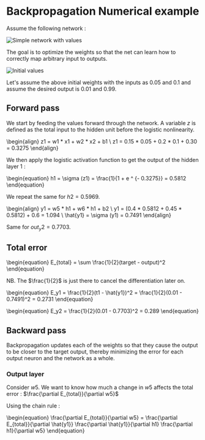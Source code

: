 # Backpropagation Numerical example

Assume the following network :

![Simple network with values](../images/backprop_simpl_net.png)

The goal is to optimize the weights so that the net can learn how to correctly map arbitrary input to outputs.

![Initial values](../images/simpl_net_init_vals.png)

Let's assume the above initial weights with the inputs as 0.05 and 0.1 and assume the desired output is 0.01 and 0.99.

## Forward pass
We start by feeding the values forward through the network.
A variable $z$ is defined as the total input to the hidden unit before the logistic nonlinearity.

\begin{align}
    z1 = w1 * x1 + w2 * x2 + b1 \\
    z1 = 0.15 * 0.05 + 0.2 * 0.1 + 0.30 = 0.3275
\end{align}


We then apply the logistic activation function to get the output of the hidden layer 1 :

\begin{equation}
  h1 = \sigma (z1) = \frac{1}{1 + e ^ {- 0.3275}} = 0.5812 
\end{equation}

We repeat the same for $h2 = 0.5969$.

\begin{align}
  y1 = w5 * h1 + w6 * h1 + b2  \\
  y1 = (0.4 * 0.5812 + 0.45 * 0.5812) + 0.6 = 1.094 \\
  \hat{y1} = \sigma (y1) = 0.7491
\end{align}

Same for $out_y2 = 0.7703$.

## Total error
\begin{equation}
  E_{total} = \sum \frac{1}{2}(target - output)^2
\end{equation}

NB. The $\frac{1}{2}$ is just there to cancel the differentiation later on.

\begin{equation}
  E_y1 = \frac{1}{2}(t1 - \hat{y1})^2 = \frac{1}{2}(0.01 - 0.7491)^2 = 0.2731
\end{equation}

\begin{equation}
  E_y2 = \frac{1}{2}(0.01 - 0.7703)^2 = 0.289
\end{equation}

## Backward pass
Backpropagation updates each of the weights so that they cause the output to be closer to the target output, thereby minimizing the error for each output neuron and the network as a whole.

### Output layer
Consider $w5$. We want to know how much a change in $w5$ affects the total error : $\frac{\partial E_{total}}{\partial w5}$

Using the chain rule :

\begin{equation} 
\frac{\partial E_{total}}{\partial w5} = \frac{\partial E_{total}}{\partial \hat{y1}} \frac{\partial \hat{y1}}{\partial h1} \frac{\partial h1}{\partial w5} 
\end{equation}


